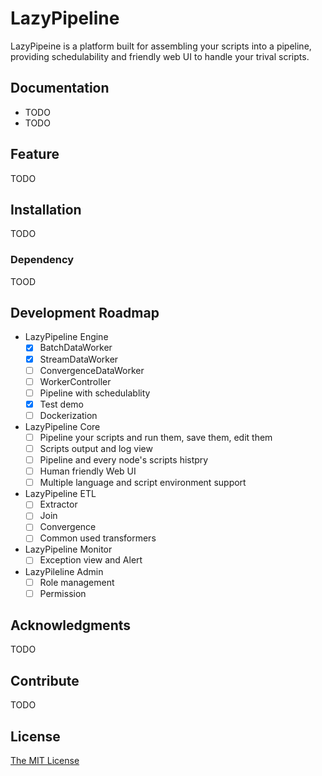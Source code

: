 # LazyPipeline

LazyPipeine is a platform built for assembling your scripts into a pipeline, providing schedulability and friendly web UI to handle your trival scripts.

## Documentation

- TODO
- TODO

## Feature

TODO

## Installation

TODO

### Dependency

TOOD

## Development Roadmap

- LazyPipeline Engine
    - [x] BatchDataWorker
    - [x] StreamDataWorker
    - [ ] ConvergenceDataWorker
    - [ ] WorkerController
    - [ ] Pipeline with schedulablity
    - [x] Test demo
    - [ ] Dockerization
- LazyPipeline Core
    - [ ] Pipeline your scripts and run them, save them, edit them
    - [ ] Scripts output and log view
    - [ ] Pipeline and every node's scripts histpry
    - [ ] Human friendly Web UI
    - [ ] Multiple language and script environment support
- LazyPipeline ETL
    - [ ] Extractor
    - [ ] Join
    - [ ] Convergence
    - [ ] Common used transformers
- LazyPipeline Monitor
    - [ ] Exception view and Alert
- LazyPileline Admin
    - [ ] Role management
    - [ ] Permission

## Acknowledgments

TODO

## Contribute

TODO

## License

[The MIT License](https://github.com/haroldrandom/LazyPipeline/blob/master/LICENSE)
